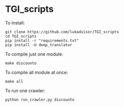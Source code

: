 # TGI_scripts

To install:
```shell script
git clone https://github.com/lukadvisor/TGI_scripts
cd TGI_scripts
pip install -r "requirements.txt"
pip install -U deep_translator
```
To compile just one module:
```shell script
make discounto
```
To compile all module at once:
```shell script
make all
```

To run one crawler:
```shell script
python run_crawler.py discounto
```

